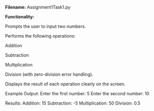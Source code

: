 **Filename:** Assignment1Task1.py

**Functionality:**

Prompts the user to input two numbers.

Performs the following operations:

Addition

Subtraction

Multiplication

Division (with zero-division error handling).

Displays the result of each operation clearly on the screen.

Example Output:
Enter the first number: 5
Enter the second number: 10

Results:
Addition: 15
Subtraction: -5
Multiplication: 50
Division: 0.5
